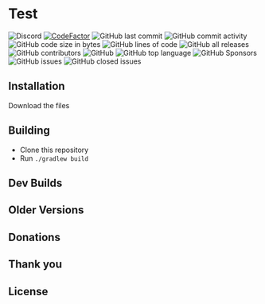 # Test
![Discord](https://img.shields.io/discord/689197705683140636?logo=discord)
[![CodeFactor](https://www.codefactor.io/repository/github/oskhe/test/badge)](https://www.codefactor.io/repository/github/oskhe/test)
![GitHub last commit](https://img.shields.io/github/last-commit/oskhe/test)
![GitHub commit activity](https://img.shields.io/github/commit-activity/w/oskhe/test)
![GitHub code size in bytes](https://img.shields.io/github/languages/code-size/oskhe/test)
![GitHub lines of code](https://tokei.rs/b1/github/oskhe/test)
![GitHub all releases](https://img.shields.io/github/downloads/OskHe/Test/total)
![GitHub contributors](https://img.shields.io/github/contributors/oskhe/test)
![GitHub](https://img.shields.io/github/license/OskHe/Test)
![GitHub top language](https://img.shields.io/github/languages/top/OskHe/Test)
![GitHub Sponsors](https://img.shields.io/github/sponsors/OskHe)
![GitHub issues](https://img.shields.io/github/issues/OskHe/Test)
![GitHub closed issues](https://img.shields.io/github/issues-closed/OskHe/Test)



## Installation
Download the files

## Building
- Clone this repository
- Run `./gradlew build`

## Dev Builds

## Older Versions

## Donations

## Thank you

## License

